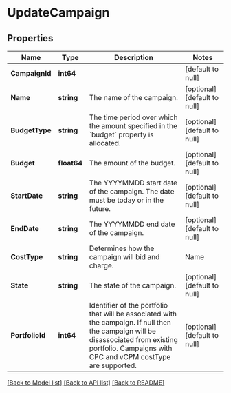 # UpdateCampaign

## Properties
Name | Type | Description | Notes
------------ | ------------- | ------------- | -------------
**CampaignId** | **int64** |  | [default to null]
**Name** | **string** | The name of the campaign. | [optional] [default to null]
**BudgetType** | **string** | The time period over which the amount specified in the &#x60;budget&#x60; property is allocated. | [optional] [default to null]
**Budget** | **float64** | The amount of the budget. | [optional] [default to null]
**StartDate** | **string** | The YYYYMMDD start date of the campaign. The date must be today or in the future. | [optional] [default to null]
**EndDate** | **string** | The YYYYMMDD end date of the campaign. | [optional] [default to null]
**CostType** | **string** | Determines how the campaign will bid and charge. |Name|Description| |----|----------| |cpc |[Default] The performance of this campaign is measured by the clicks triggered by the ad.| |vcpm |The performance of this campaign is measured by the viewed impressions triggered by the ad. |  To view minimum and maximum bids based on the costType, see [Limits](https://advertising.amazon.com/API/docs/en-us/concepts/limits#bid-constraints-by-marketplace). | [optional] [default to null]
**State** | **string** | The state of the campaign. | [optional] [default to null]
**PortfolioId** | **int64** | Identifier of the portfolio that will be associated with the campaign. If null then the campaign will be disassociated from existing portfolio. Campaigns with CPC and vCPM costType are supported. | [optional] [default to null]

[[Back to Model list]](../README.md#documentation-for-models) [[Back to API list]](../README.md#documentation-for-api-endpoints) [[Back to README]](../README.md)

